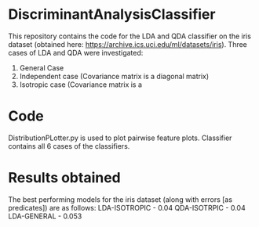 # DiscriminantAnalysisClassifier

This repository contains the code for the LDA and QDA classifier on the iris dataset (obtained here: https://archive.ics.uci.edu/ml/datasets/iris).
Three cases of LDA and QDA were investigated:
1. General Case 
2. Independent case (Covariance matrix is a diagonal matrix)
3. Isotropic case (Covariance matrix is a 

# Code
DistributionPLotter.py is used to plot pairwise feature plots.
Classifier contains all 6 cases of the classifiers.

# Results obtained
The best performing models for the iris dataset (along with errors [as predicates]) are as follows:
LDA-ISOTROPIC - 0.04
QDA-ISOTRPIC - 0.04
LDA-GENERAL - 0.053
